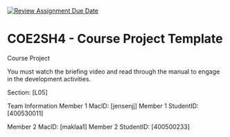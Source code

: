 [![Review Assignment Due Date](https://classroom.github.com/assets/deadline-readme-button-22041afd0340ce965d47ae6ef1cefeee28c7c493a6346c4f15d667ab976d596c.svg)](https://classroom.github.com/a/mLqiHWLE)
# COE2SH4 - Course Project Template
Course Project

You must watch the briefing video and read through the manual to engage in the development activities.


Section: [L05]

Team Information
Member 1 MacID: [jensenjj]
Member 1 StudentID: [400530011]

Member 2 MacID: [maklaa1]
Member 2 StudentID: [400500233]
